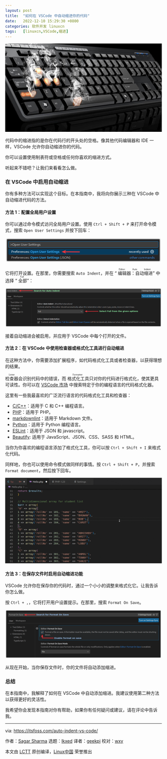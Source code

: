 ```yaml
---
layout: post
title:	"如何在 VSCode 中自动缩进你的代码"
date:	2022-12-10 15:29:30 +0800 
categories:	软件开发 linuxcn 
tags:	[linuxcn,VSCode,缩进]
---
```



![](/Asserts/Images/album/202212/10/152929zff61fqq13kkpvy8.jpg)


代码中的缩进指的是你在代码行的开头处的空格。像其他代码编辑器和 IDE 一样，VSCode 允许你自动缩进你的代码。


你可以设置使用制表符或空格或任何你喜欢的缩进方式。


听起来不错吧？让我们来看看怎么做。


### 在 VSCode 中启用自动缩进


你有多种方法可以实现这个目标。在本指南中，我将向你展示三种在 VSCode 中自动缩进代码的方法。


#### 方法 1：配置全局用户设置


你可以通过命令模式访问全局用户设置。使用 `Ctrl + Shift + P` 来打开命令模式，搜索 `Open User Settings` 并按下回车：


![access user setting from command pallet in vscode](/Asserts/Images/album/202212/10/152931la5dsfwcdkfdqqp5.png)


它将打开设置。在那里，你需要搜索 `Auto Indent`，并在 “<ruby> 编辑器：自动缩进 <rt>  Editor: Auto Indent </rt></ruby>” 中选择 “<ruby> 全部 <rt>  Full </rt></ruby>”：


![enable auto indent from global user settings in vscode](/Asserts/Images/album/202212/10/152931w0i1ill441o01ol1.png)


接着自动缩进会被启用，并应用于 VSCode 中每个打开的文件。


#### 方法 2：在 VSCode 中使用检查器或格式化工具进行自动缩进


在这种方法中，你需要添加扩展程序，如代码格式化工具或者检查器，以获得理想的结果。


<ruby> 检查器 <rt>  Linter </rt></ruby>会识别代码中的错误，而<ruby> 格式化工具 <rt>  Formatter </rt></ruby>只对你的代码进行格式化，使其更具可读性。你可以在 [VSCode 市场](https://marketplace.visualstudio.com/vscode) 中搜索特定于你的编程语言的代码格式化器。


这里有一些我最喜欢的广泛流行语言的代码格式化工具和检查器：


* [C/C++](https://marketplace.visualstudio.com/items?itemName=ms-vscode.cpptools)：适用于 C 和 C++ 编程语言。
* [PHP](https://marketplace.visualstudio.com/items?itemName=DEVSENSE.phptools-vscode)：适用于 PHP。
* [markdownlint](https://marketplace.visualstudio.com/items?itemName=DavidAnson.vscode-markdownlint)：适用于 Markdown 文件。
* [Python](https://marketplace.visualstudio.com/items?itemName=ms-python.python)：适用于 Python 编程语言。
* [ESLint](https://marketplace.visualstudio.com/items?itemName=dbaeumer.vscode-eslint)：适用于 JSON 和 javascript。
* [Beautify](https://marketplace.visualstudio.com/items?itemName=HookyQR.beautify): 适用于 JavaScript、JSON、CSS、SASS 和 HTML。


当你为你喜欢的编程语言添加了格式化工具，你可以按 `Ctrl + Shift + I` 来格式化代码。


同样地，你也可以使用命令模式做同样的事情。按 `Ctrl + Shift + P`，并搜索 `Format document`，然后按下回车。


![indent code in VSCode](/Asserts/Images/album/202212/10/152931sznu7d2nu9bss2uu.gif)


#### 方法 3：在保存文件时启用自动缩进功能


VSCode 允许你在保存你的代码时，通过一个小小的调整来格式化它。让我告诉你怎么做。


按 `Ctrl + ,`，它将打开用户设置提示。在那里，搜索 `Format On Save`。


![enable format on save option](/Asserts/Images/album/202212/10/152931v28qddopqfepwe2q.png)


从现在开始，当你保存文件时，你的文件将自动添加缩进。


### 总结


在本指南中，我解释了如何在 VSCode 中自动添加缩进。我建议使用第二种方法以获得更好的灵活性。


我希望你会发现本指南对你有帮助，如果你有任何疑问或建议，请在评论中告诉我。




---


via: <https://itsfoss.com/auto-indent-vs-code/>


作者：[Sagar Sharma](https://itsfoss.com/author/sagar/) 选题：[lkxed](https://github.com/lkxed) 译者：[geekpi](https://github.com/geekpi) 校对：[wxy](https://github.com/wxy)


本文由 [LCTT](https://github.com/LCTT/TranslateProject) 原创编译，[Linux中国](https://linux.cn/) 荣誉推出
